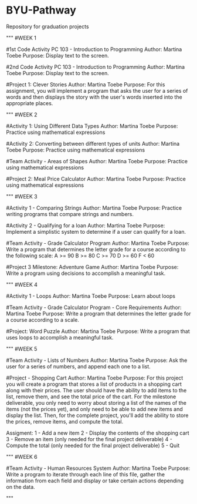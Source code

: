 # BYU-Pathway
Repository for graduation projects

"""
#WEEK 1

#1st Code Activity PC 103 - Introduction to Programming
Author: Martina Toebe
Purpose: Display text to the screen.

#2nd Code Activity PC 103 - Introduction to Programming
Author: Martina Toebe
Purpose: Display text to the screen.

#Project 1: Clever Stories
Author: Martina Toebe
Purpose: For this assignment, you will implement a program that asks the user for a series of words and then displays the story 
with the user's words inserted into the appropriate places.

"""
#WEEK 2

#Activity 1: Using Different Data Types
Author: Martina Toebe
Purpose: Practice using mathematical expressions

#Activity 2: Converting between different types of units
Author: Martina Toebe
Purpose: Practice using mathematical expressions

#Team Activity - Areas of Shapes
Author: Martina Toebe
Purpose: Practice using mathematical expressions

#Project 2: Meal Price Calculator
Author: Martina Toebe
Purpose: Practice using mathematical expressions

"""
#WEEK 3

#Activity 1 - Comparing Strings
Author: Martina Toebe
Purpose: Practice writing programs that compare strings and numbers.

#Activity 2 - Qualifying for a loan
Author: Martina Toebe
Purpose: Implement a simplistic system to determine if a user can qualify for a loan.

#Team Activity - Grade Calculator Program
Author: Martina Toebe
Purpose: Write a program that determines the letter grade for a course according to the following scale:
A >= 90
B >= 80
C >= 70
D >= 60
F < 60

#Project 3 Milestone: Adventure Game
Author: Martina Toebe
Purpose: Write a program using decisions to accomplish a meaningful task.

"""
#WEEK 4

#Activity 1 - Loops
Author: Martina Toebe
Purpose: Learn about loops

#Team Activity - Grade Calculator Program - Core Requirements
Author: Martina Toebe
Purpose: Write a program that determines the letter grade for a course according to a scale.

#Project: Word Puzzle
Author: Martina Toebe
Purpose: Write a program that uses loops to accomplish a meaningful task.

"""
#WEEK 5

#Team Activity - Lists of Numbers
Author: Martina Toebe
Purpose: Ask the user for a series of numbers, and append each one to a list. 

#Project - Shopping Cart
Author: Martina Toebe
Purpose: For this project you will create a program that stores a list of products in a shopping cart along with their prices.
The user should have the ability to add items to the list, remove them, and see the total price of the cart.
For the milestone deliverable, you only need to worry about storing a list of the names of the items (not the prices yet), 
and only need to be able to add new items and display the list. Then, for the complete project, you'll add the ability to store the prices, remove items, and compute the total.

Assigment:
1 - Add a new item
2 - Display the contents of the shopping cart
3 - Remove an item (only needed for the final project deliverable)
4 - Compute the total (only needed for the final project deliverable)
5 - Quit

"""
#WEEK 6

#Team Activity - Human Resources System
Author: Martina Toebe
Purpose: Write a program to iterate through each line of this file, gather the information from each field and display or take certain actions depending on the data. 

"""



